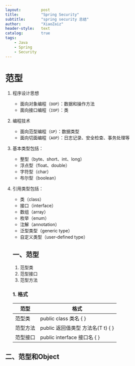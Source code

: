 ```yaml
---
layout:			post
title:			"Spring Security"
subtitle: 		"spring security 总结"
author:			"XiaoZaiz"
header-style: 	text
catalog:      	true
tags:
    - Java
    - Spring
    - Security
---
```


# 范型

1. 程序设计思想
   - 面向对象编程（`OOP`）：数据和操作方法
   - 面向接口编程（`IOP`）：类

2. 编程技术
   - 面向范型编程（`GP`）：数据类型
   - 面向切面编程（`AOP`）：日志记录、安全检查、事务处理等

3. 基本类型包括：
	- 整型（byte、short、int、long）
	- 浮点型（float、double）
	- 字符型（char）
	- 布尔型（boolean）

4. 引用类型包括：
	- 类（class）
	- 接口（interface）
	- 数组（array）
	- 枚举（enum）
	- 注解（annotation）
	- 泛型类型（generic type）
	- 自定义类型（user-defined type）

   ## 一、范型

   1. 范型类
   2. 范型接口
   3. 范型方法

   ### 1. 格式

   | 范型     | 格式                                  |
   | -------- | ------------------------------------- |
   | 范型类   | public class 类名<T> { }              |
   | 范型方法 | public <T> 返回值类型 方法名(T t) { } |
   | 范型接口 | public interface 接口名 <T> { }       |

   

## 二、范型和Object

